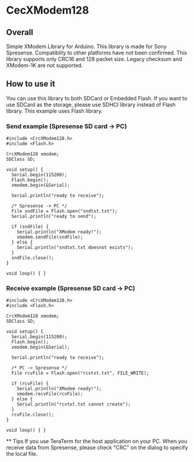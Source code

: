 # CecXModem128

## Overall
Simple XModem Library for Arduino. This library is made for Sony Spresense. Compatiblity to other platforms have not been confirmed.
This library supports only CRC16 and 128 packet size. Legacy checksum and XModem-1K are not supported.

## How to use it
You can use this library to both SDCard or Embedded Flash. If you want to use SDCard as the storage, 
please use SDHCI library instead of Flash library. This example uses Flash library.


### Send example (Spresense SD card -> PC)

    #include <CrcXModem128.h>
    #include <Flash.h>
    
    CrcXModem128 xmodem;
    SDClass SD;
    
    void setup() {
      Serial.begin(115200);
      Flash.begin();
      xmodem.begin(&Serial);

      Serial.println("ready to receive");

      /* Spresense -> PC */
      File sndFile = Flash.open("sndtxt.txt");
      Serial.println("ready to send");
    
      if (sndFile) {
        Serial.println("XModem ready!");
        xmodem.sendFile(sndFile);
      } else {
        Serial.println("sndtxt.txt doesnot exists");
      }
      sndFile.close();
    }
    
    void loop() { }    

### Receive example (Spresense SD card -> PC)
    #include <CrcXModem128.h>
    #include <Flash.h>
    
    CrcXModem128 xmodem;
    SDClass SD;
    
    void setup() {
      Serial.begin(115200);
      Flash.begin();
      xmodem.begin(&Serial);
      
      Serial.println("ready to receive");
    
      /* PC -> Spresense */
      File rcvFile = Flash.open("rcvtxt.txt", FILE_WRITE);
    
      if (rcvFile) {  
        Serial.println("XModem ready!");
        xmodem.recvFile(rcvFile);
      } else {
        Serial.println("rcvtxt.txt cannot create");
      }
      rcvFile.close();
    }
    
    void loop() { }
    
 ** Tips
 If you use TeraTerm for the host application on your PC. When you receive data from Spresense, please check "CRC" on the dialog to specify the local file.
 
 

